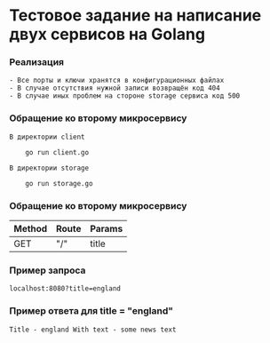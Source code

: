 # Тестовое задание на написание двух сервисов на Golang

### Реализация
    - Все порты и ключи хранятся в конфигурационных файлах
    - В случае отсутствия нужной записи возвращён код 404
    - В случае иных проблем на стороне storage сервиса код 500
### Обращение ко второму микросервису 
    В директории client
```
    go run client.go
```
    В директории storage
```
    go run storage.go
```
### Обращение ко второму микросервису 
| Method | Route | Params |
| ------- | ------- |------- |
| GET |  "/" | title |
### Пример запроса
```
localhost:8080?title=england
```
### Пример ответа для title = "england"  
```
Title - england With text - some news text
```
